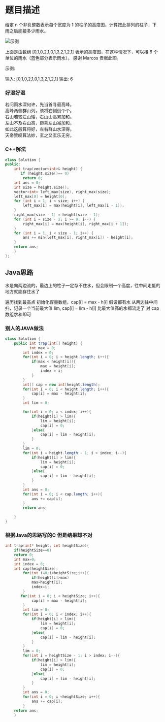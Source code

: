题目描述
==============================
给定 n 个非负整数表示每个宽度为 1 的柱子的高度图，计算按此排列的柱子，下雨之后能接多少雨水。

![示例](https://assets.leetcode-cn.com/aliyun-lc-upload/uploads/2018/10/22/rainwatertrap.png)


上面是由数组 [0,1,0,2,1,0,1,3,2,1,2,1] 表示的高度图，在这种情况下，可以接 6 个单位的雨水（蓝色部分表示雨水）。 感谢 Marcos 贡献此图。

示例:

输入: [0,1,0,2,1,0,1,3,2,1,2,1]
输出: 6

### 好湿好湿

若问雨水深何许，先当首寻最高峰。  
高峰两侧群山列，须将右侧倒个个。  
右山若较左山矮，右山山高累加和。  
左山不及右山高，距乘左山减加和。  
如此这般算将好，左右群山水深得。  
天帝赞叹算法妙，玄之又玄乐无穷。		



### C++解法
```cpp
class Solution {
public:
    int trap(vector<int>& height) {
       if (height.size()== 0)
		return 0;
    int ans = 0;
    int size = height.size();
    vector<int> left_max(size), right_max(size);
    left_max[0] = height[0];
    for (int i = 1; i < size; i++) {
        left_max[i] = max(height[i], left_max[i - 1]);
    }
    right_max[size - 1] = height[size - 1];
    for (int i = size - 2; i >= 0; i--) {
        right_max[i] = max(height[i], right_max[i + 1]);
    }
    for (int i = 1; i < size - 1; i++) {
        ans += min(left_max[i], right_max[i]) - height[i];
    }
    return ans;
    }
};
````
Java思路
--------------------------
水是向两边流的，最边上的柱子一定存不住水，但会限制一个高度，往中间走低的地方就能存住水了

遍历找到最高点
初始化容量数组，cap[i] = max - h[i] 假设都有水
从两边往中间扫，记录一个当前最大值 lim, cap[i] = lim - h[i] 比最大值高的水都流走了
对 cap 数组求和即可


### 别人的JAVA做法
```Java
class Solution {
    public int trap(int[] height) {
           int max = 0;
        int index = 0;
        for(int i = 0; i < height.length; i++){
            if(max < height[i]){
                max = height[i];
                index = i;
            }
        }
        int[] cap = new int[height.length];
        for(int i = 0; i < height.length; i++){
            cap[i] = max - height[i];
        }
        int lim = 0;

        for(int i = 0; i < index; i++){
            if(height[i] > lim){
                lim = height[i];
                cap[i] = 0;
            }else{
                cap[i] = lim - height[i];
            }
        }
        lim = 0;
        for(int i = height.length - 1; i > index; i--){
            if(height[i] > lim){
                lim = height[i];
                cap[i] = 0;
            }else{
                cap[i] = lim - height[i];
            }
        }
        int ans = 0;
        for(int i = 0; i < cap.length; i++){
            ans += cap[i];
        }
        return ans;
        
    }
}
```
### 根据Java的思路写的C 但是结果却不对
```c
int trap(int* height, int heightSize){
    if(heightSize==0)
    return 0;
    int max=0;
    int index = 0;
    int cap[heightSize];
        for(int i=0;i<heightSize;i++){
            if(height[i]>max)
            max=height[i];
            index=i;
        }
       for(int i = 0; i < heightSize; i++){
            cap[i] = max - height[i];
        }
        int lim = 0;
        for(int i = 0; i < index; i++){
            if(height[i] > lim){
                lim = height[i];
                cap[i] = 0;
            }else{
                cap[i] = lim - height[i];
            }
        }
        lim = 0;
        for(int i = heightSize - 1; i > index; i--){
            if(height[i] > lim){
                lim = height[i];
                cap[i] = 0;
            }else{
                cap[i] = lim - height[i];
            }
        }
        int ans = 0;
        for(int i = 0; i <heightSize; i++){
            ans += cap[i];
        }
    return ans;
    }
```


